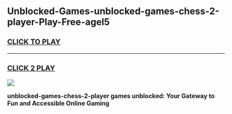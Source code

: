 
## Unblocked-Games-unblocked-games-chess-2-player-Play-Free-agel5
<h3>
<a href="https://premium76.site?title=unblocked-games-chess-2-player&ref=10A">CLICK TO PLAY</a></h3>
<hr>

<h3>
<a href="https://premium76.site?title=unblocked-games-chess-2-player&ref=10A">CLICK 2 PLAY</a>
  
</h3>

<a href="https://premium76.site?title=unblocked-games-chess-2-player&ref=10A"><img src="https://clearcache.store/games.png"></a>


**unblocked-games-chess-2-player games unblocked: Your Gateway to Fun and Accessible Online Gaming**
